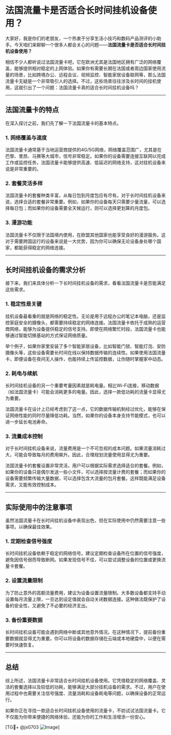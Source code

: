 # 法国流量卡是否适合长时间挂机设备使用？

大家好，我是你们的老朋友，一个热衷于分享生活小技巧和数码产品测评的小助手。今天咱们来聊聊一个很多人都会关心的问题——**法国流量卡是否适合长时间挂机设备使用？**

相信不少人都听说过法国流量卡吧，它在欧洲尤其是法国地区拥有广泛的网络覆盖，能够提供相对稳定的上网体验。如果你有需要长期在法国或者周边国家使用流量的场景，比如跨境办公、远程会议、视频监控、智能家居设备联网等，那么法国流量卡无疑是一个非常吸引人的选择。不过，这些场景往往涉及长时间的挂机使用，这就引出了一个问题：法国流量卡真的适合长时间挂机设备吗？

---

## 法国流量卡的特点

在深入探讨之前，我们先了解一下法国流量卡的基本特点。

### 1. **网络覆盖与速度**
法国流量卡通常基于当地运营商提供的4G/5G网络，网络覆盖范围广，尤其是在巴黎、里昂、马赛等大城市，信号非常稳定。如果你的设备需要连接互联网以完成工作或监控任务，法国流量卡能够提供高速、低延迟的网络支持，这对挂机设备来说是非常重要的。

### 2. **套餐灵活多样**
法国流量卡的套餐种类丰富，从每日包到月度包应有尽有。对于长时间挂机设备来说，选择合适的套餐非常重要。例如，如果你的设备每天只需要少量流量，可以选择每日包；而如果你的设备需要全天候运行，则可以选择更划算的月度包。

### 3. **漫游功能**
法国流量卡不仅限于法国境内使用，在欧盟其他国家也能享受良好的漫游服务。这对于需要跨国运行的设备来说是一大优势，因为你可以确保无论设备身处哪个国家，都能获得稳定的网络连接。

---

## 长时间挂机设备的需求分析

接下来，我们来具体分析一下长时间挂机设备的需求，看看法国流量卡是否能满足这些需求。

### 1. **稳定性是关键**
挂机设备最看重的就是网络的稳定性。无论是用于远程办公的笔记本电脑，还是监控家庭安全的摄像头，都需要持续稳定的网络连接。法国流量卡依托于成熟的运营商网络，能够为设备提供稳定的信号支持。即使在网络繁忙时段，法国流量卡也能够通过智能切换基站的方式保证网络质量。

举个例子，如果你家里安装了多个智能家居设备，比如智能门锁、智能灯泡、安防摄像头等，这些设备需要长时间在线以保持数据传输的连续性。如果使用法国流量卡，即便设备在夜间无人操作，也能持续上传监控数据，让你随时掌握家中动态。

### 2. **耗电与续航**
长时间挂机设备的另一个重要考量因素就是耗电量。相比Wi-Fi连接，移动数据（如法国流量卡）可能会消耗更多的电量。因此，选择一款低功耗的流量卡显得尤为重要。

法国流量卡在设计上已经考虑到了这一点，它的数据传输机制经过优化，能够在保证网络性能的同时尽量降低功耗。当然，如果你的设备本身支持节能模式，也可以进一步延长电池寿命。

### 3. **流量成本控制**
对于长时间挂机设备来说，流量费用是一个不可忽视的成本问题。如果流量消耗过大，可能会导致每月的费用飙升。因此，合理规划流量使用显得尤为重要。

法国流量卡的套餐设置非常灵活，用户可以根据实际需求选择适合的套餐。例如，如果你的设备只是偶尔发送一些小文件，可以选择按流量计费的套餐；而如果你的设备需要频繁传输大量数据，可以选择包含大流量的包月套餐。这样既能满足设备需求，又能有效控制成本。

---

## 实际使用中的注意事项

虽然法国流量卡在长时间挂机设备中表现出色，但在实际使用中仍然需要注意一些事项，以确保最佳效果。

### 1. **定期检查信号强度**
长时间挂机设备依赖于稳定的网络信号。建议定期检查设备所在位置的信号强度，避免因信号弱而导致断网。如果发现信号不佳，可以尝试调整设备的位置或更换流量卡套餐。

### 2. **设置流量限制**
为了防止意外的高额流量费用，建议为设备设置流量限制。大多数设备都支持手动设置每月流量上限，一旦达到设定值就会自动关闭数据连接。这种做法既保护了设备的安全性，又避免了不必要的经济支出。

### 3. **备份重要数据**
长时间挂机设备可能会遇到网络中断或其他意外情况。在这种情况下，提前备份重要数据就显得尤为重要。你可以将设备的数据存储在云端或本地硬盘中，以便在需要时快速恢复。

---

## 总结

综上所述，法国流量卡非常适合长时间挂机设备使用。它凭借稳定的网络覆盖、灵活的套餐选择以及较低的功耗，能够满足大部分挂机设备的需求。不过，用户在使用过程中也需要关注信号强度、流量消耗和设备耗电等问题，以确保设备的正常运行。

如果你正在寻找一款适合长时间挂机设备使用的流量卡，不妨试试法国流量卡。它不仅能为你带来便捷的网络体验，还能为你的工作和生活增添一份安心。

[TG💪+ @jx0703 ![Image](https://github.com/user-attachments/assets/dbca1d08-cadb-493c-b0ec-ad6f7a83f270)]